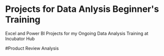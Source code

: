 # Projects for Data Anlysis Beginner's Training
Excel and Power BI Projects for my Ongoing Data Analysis Training at Incubator Hub

#Product Review Analysis
